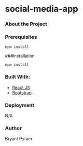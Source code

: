 # social-media-app

### About the Project
<!-- ABOUT THE PROJECT -->

### Prerequisites

```
npm install
```

###Installation

```
npm install
```

### Built With:
* [React JS](https://reactjs.org)
* [Bootstrap](https://getbootstrap.com)


### Deployment
N/A

### Author
Bryant Pyram

